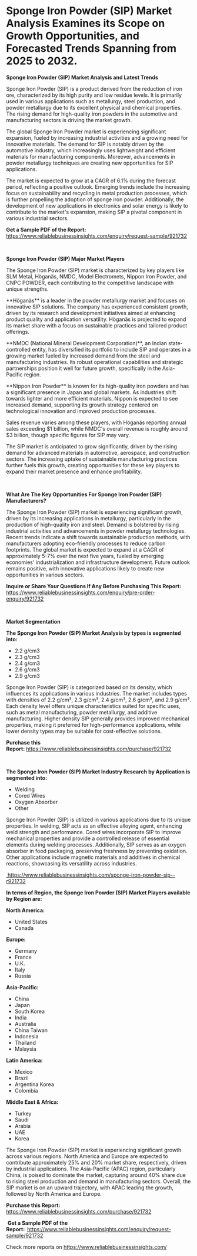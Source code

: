 <p><h1>Sponge Iron Powder (SIP) Market Analysis Examines its Scope on Growth Opportunities, and Forecasted Trends Spanning from 2025 to 2032.</h1></p><p><strong>Sponge Iron Powder (SIP) Market Analysis and Latest Trends</strong></p>
<p><p>Sponge Iron Powder (SIP) is a product derived from the reduction of iron ore, characterized by its high purity and low residue levels. It is primarily used in various applications such as metallurgy, steel production, and powder metallurgy due to its excellent physical and chemical properties. The rising demand for high-quality iron powders in the automotive and manufacturing sectors is driving the market growth.</p><p>The global Sponge Iron Powder market is experiencing significant expansion, fueled by increasing industrial activities and a growing need for innovative materials. The demand for SIP is notably driven by the automotive industry, which increasingly uses lightweight and efficient materials for manufacturing components. Moreover, advancements in powder metallurgy techniques are creating new opportunities for SIP applications.</p><p>The market is expected to grow at a CAGR of 6.1% during the forecast period, reflecting a positive outlook. Emerging trends include the increasing focus on sustainability and recycling in metal production processes, which is further propelling the adoption of sponge iron powder. Additionally, the development of new applications in electronics and solar energy is likely to contribute to the market's expansion, making SIP a pivotal component in various industrial sectors.</p></p>
<p><strong>Get a Sample PDF of the Report:&nbsp;</strong> <a href="https://www.reliablebusinessinsights.com/enquiry/request-sample/921732?utm_campaign=2094&utm_medium=2&utm_source=Github&utm_content=ia&utm_term=01022025&utm_id=sponge-iron-powder-sip">https://www.reliablebusinessinsights.com/enquiry/request-sample/921732</a></p>
<p>&nbsp;</p>
<p><strong>Sponge Iron Powder (SIP) Major Market Players</strong></p>
<p><p>The Sponge Iron Powder (SIP) market is characterized by key players like SLM Metal, Höganäs, NMDC, Model Electromets, Nippon Iron Powder, and CNPC POWDER, each contributing to the competitive landscape with unique strengths.</p><p>**Höganäs** is a leader in the powder metallurgy market and focuses on innovative SIP solutions. The company has experienced consistent growth, driven by its research and development initiatives aimed at enhancing product quality and application versatility. Höganäs is projected to expand its market share with a focus on sustainable practices and tailored product offerings.</p><p>**NMDC (National Mineral Development Corporation)**, an Indian state-controlled entity, has diversified its portfolio to include SIP and operates in a growing market fueled by increased demand from the steel and manufacturing industries. Its robust operational capabilities and strategic partnerships position it well for future growth, specifically in the Asia-Pacific region.</p><p>**Nippon Iron Powder** is known for its high-quality iron powders and has a significant presence in Japan and global markets. As industries shift towards lighter and more efficient materials, Nippon is expected to see increased demand, supporting its growth strategy centered on technological innovation and improved production processes.</p><p>Sales revenue varies among these players, with Höganäs reporting annual sales exceeding $1 billion, while NMDC's overall revenue is roughly around $3 billion, though specific figures for SIP may vary. </p><p>The SIP market is anticipated to grow significantly, driven by the rising demand for advanced materials in automotive, aerospace, and construction sectors. The increasing uptake of sustainable manufacturing practices further fuels this growth, creating opportunities for these key players to expand their market presence and enhance profitability.</p></p>
<p>&nbsp;</p>
<p><strong>What Are The Key Opportunities For Sponge Iron Powder (SIP) Manufacturers?</strong></p>
<p><p>The Sponge Iron Powder (SIP) market is experiencing significant growth, driven by its increasing applications in metallurgy, particularly in the production of high-quality iron and steel. Demand is bolstered by rising industrial activities and advancements in powder metallurgy technologies. Recent trends indicate a shift towards sustainable production methods, with manufacturers adopting eco-friendly processes to reduce carbon footprints. The global market is expected to expand at a CAGR of approximately 5-7% over the next five years, fueled by emerging economies' industrialization and infrastructure development. Future outlook remains positive, with innovative applications likely to create new opportunities in various sectors.</p></p>
<p><strong>Inquire or Share Your Questions If Any Before Purchasing This Report:</strong> <a href="https://www.reliablebusinessinsights.com/enquiry/pre-order-enquiry/921732?utm_campaign=2094&utm_medium=2&utm_source=Github&utm_content=ia&utm_term=01022025&utm_id=sponge-iron-powder-sip">https://www.reliablebusinessinsights.com/enquiry/pre-order-enquiry/921732</a></p>
<p>&nbsp;</p>
<p><strong>Market Segmentation</strong></p>
<p><strong>The Sponge Iron Powder (SIP) Market Analysis by types is segmented into:</strong></p>
<p><ul><li>2.2 g/cm3</li><li>2.3 g/cm3</li><li>2.4 g/cm3</li><li>2.6 g/cm3</li><li>2.9 g/cm3</li></ul></p>
<p><p>Sponge Iron Powder (SIP) is categorized based on its density, which influences its applications in various industries. The market includes types with densities of 2.2 g/cm³, 2.3 g/cm³, 2.4 g/cm³, 2.6 g/cm³, and 2.9 g/cm³. Each density level offers unique characteristics suited for specific uses, such as metal manufacturing, powder metallurgy, and additive manufacturing. Higher density SIP generally provides improved mechanical properties, making it preferred for high-performance applications, while lower density types may be suitable for cost-effective solutions.</p></p>
<p><strong>Purchase this Report:&nbsp;</strong><a href="https://www.reliablebusinessinsights.com/purchase/921732?utm_campaign=2094&utm_medium=2&utm_source=Github&utm_content=ia&utm_term=01022025&utm_id=sponge-iron-powder-sip">https://www.reliablebusinessinsights.com/purchase/921732</a></p>
<p>&nbsp;</p>
<p><strong>The Sponge Iron Powder (SIP) Market Industry Research by Application is segmented into:</strong></p>
<p><ul><li>Welding</li><li>Cored Wires</li><li>Oxygen Absorber</li><li>Other</li></ul></p>
<p><p>Sponge Iron Powder (SIP) is utilized in various applications due to its unique properties. In welding, SIP acts as an effective alloying agent, enhancing weld strength and performance. Cored wires incorporate SIP to improve mechanical properties and provide a controlled release of essential elements during welding processes. Additionally, SIP serves as an oxygen absorber in food packaging, preserving freshness by preventing oxidation. Other applications include magnetic materials and additives in chemical reactions, showcasing its versatility across industries.</p></p>
<p><a href="https://www.reliablebusinessinsights.com/sponge-iron-powder-sip--r921732?utm_campaign=2094&utm_medium=2&utm_source=Github&utm_content=ia&utm_term=01022025&utm_id=sponge-iron-powder-sip">&nbsp;https://www.reliablebusinessinsights.com/sponge-iron-powder-sip--r921732</a></p>
<p><strong>In terms of Region, the Sponge Iron Powder (SIP) Market Players available by Region are:</strong></p>
<p>
    <p> <strong> North America: </strong>
        <ul>
            <li>United States</li>
            <li>Canada</li>
        </ul>
        </p> 
    <p> <strong> Europe: </strong>
        <ul>
            <li>Germany</li>
            <li>France</li>
            <li>U.K.</li>
            <li>Italy</li>
            <li>Russia</li>
        </ul>
        </p> 
    <p> <strong> Asia-Pacific: </strong>
        <ul>
            <li>China</li>
            <li>Japan</li>
            <li>South Korea</li>
            <li>India</li>
            <li>Australia</li>
            <li>China Taiwan</li>
            <li>Indonesia</li>
            <li>Thailand</li>
            <li>Malaysia</li>
        </ul>
        </p> 
    <p> <strong> Latin America: </strong>
        <ul>
            <li>Mexico</li>
            <li>Brazil</li>
            <li>Argentina Korea</li>
            <li>Colombia</li>
        </ul>
        </p> 
    <p> <strong> Middle East & Africa: </strong>
        <ul>
            <li>Turkey</li>
            <li>Saudi</li>
            <li>Arabia</li>
            <li>UAE</li>
            <li>Korea</li>
        </ul>
    </p>
    </p>
<p><p>The Sponge Iron Powder (SIP) market is experiencing significant growth across various regions. North America and Europe are expected to contribute approximately 25% and 20% market share, respectively, driven by industrial applications. The Asia-Pacific (APAC) region, particularly China, is poised to dominate the market, capturing around 40% share due to rising steel production and demand in manufacturing sectors. Overall, the SIP market is on an upward trajectory, with APAC leading the growth, followed by North America and Europe.</p></p>
<p><strong>Purchase this Report: </strong><a href="https://www.reliablebusinessinsights.com/purchase/921732?utm_campaign=2094&utm_medium=2&utm_source=Github&utm_content=ia&utm_term=01022025&utm_id=sponge-iron-powder-sip">https://www.reliablebusinessinsights.com/purchase/921732</a></p>
<p>&nbsp;<strong>Get a Sample PDF of the Report:&nbsp;&nbsp;</strong><a href="https://www.reliablebusinessinsights.com/enquiry/request-sample/921732?utm_campaign=2094&utm_medium=2&utm_source=Github&utm_content=ia&utm_term=01022025&utm_id=sponge-iron-powder-sip">https://www.reliablebusinessinsights.com/enquiry/request-sample/921732</a></p>
<p><strong></strong></p>
<p>Check more reports on <a href="https://www.reliablebusinessinsights.com/?utm_campaign=2094&utm_medium=2&utm_source=Github&utm_content=ia&utm_term=01022025&utm_id=sponge-iron-powder-sip">https://www.reliablebusinessinsights.com/</a></p>